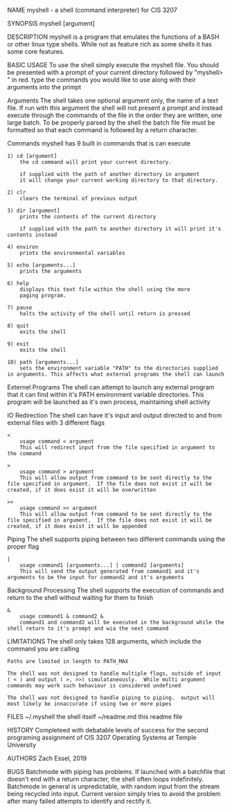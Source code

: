 NAME
    myshell - a shell (command interpreter) for CIS 3207

SYNOPSIS
    myshell [argument]

DESCRIPTION
    myshell is a program that emulates the functions of a BASH or other linux type shells.  While not as feature rich as some shells it has some core features.  
    
BASIC USAGE
    To use the shell simply execute the myshell file.  You should be presented with a prompt of your current directory followed by  "myshell> " in red.  type the commands you would like to use along with their arguments into the primpt

 Arguments
    The shell takes one optional argument only, the name of a text file.
    If run with this argument the shell will not present a prompt and instead execute through the commands of the file in the order they are written, one large batch.
    To be properly parsed by the shell the batch file file must be formatted so that each command is followed by a return character.

 Commands
    myshell has 9 built in commands that is can execute

    1) cd [argument]
        the cd command will print your current directory.
        
        if supplied with the path of another directory in argument
        it will change your current working directory to that directory.

    2) clr
        clears the terminal of previous output

    3) dir [argument]
        prints the contents of the current directory

        if supplied with the path to another directory it will print it's contents instead

    4) environ
        prints the environmental variables

    5) echo [arguments...]
        prints the arguments

    6) help
        displays this text file within the shell using the more
        paging program.

    7) pause
        halts the activity of the shell until return is pressed

    8) quit
        exits the shell

    9) exit
        exits the shell

    10) path [arguments...]
        sets the environment variable "PATH" to the directories supplied in arguments. This affects what external programs the shell can launch

 Externel Programs
    The shell can attempt to launch any external program that it can find within it's PATH environment variable directories.  This program will be launched as it's own process, maintaining shell activity

 IO Redirection
    The shell can have it's input and output directed to and from external files with 3 different flags

    <
        usage command < argument
        This will redirect input from the file specified in argument to the command
    
    >
        usage command > argument
        This will allow output from command to be sent directly to the file specified in argument.  If the file does not exist it will be created, if it does exist it will be overwritten

    >>
        usage command >> argument
        This will allow output from command to be sent directly to the file specified in argument.  If the file does not exist it will be created, if it does exist it will be appended

 Piping
    The shell supports piping between two different commands using the proper flag

    |
        usage command1 [arguements...] | command2 [arguments]
        This will send the output generated from command1 and it's arguments to be the input for command2 and it's arguments

 Background Processing
    The shell supports the execution of commands and return to the shell without waiting for them to finish

    &
        usage command1 & command2 &
        command1 and command2 will be executed in the background while the shell return to it's prompt and wia the next command

LIMITATIONS
    The shell only takes 128 arguments, which include the command you are calling

    Paths are limited in length to PATH_MAX

    The shell was not designed to handle multiple flags, outside of input ( < ) and output ( >, >>) simulataneously.  While multi argument commands may work such behaviour is considered undefined

    The shell was not designed to handle piping to piping.  output will most likely be innaccurate if using two or more pipes

FILES
    ~/.myshell      the shell itself
    ~/readme.md     this readme file

HISTORY
    Completeed with debatable levels of success for the second programing assignment of CIS 3207 Operating Systems at Temple University

AUTHORS
    Zach Essel, 2019

BUGS
    Batchmode with piping has problems.
    If launched with a batchfile that doesn't end with a return character, the shell often loops indefinitely.
    Batchmode in general is unpredictable, with random input from the stream being recycled into input.  Current version simply tries to avoid the problem after many failed attempts to identify and rectify it.